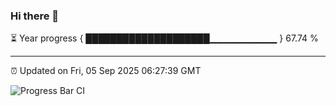 ### Hi there 👋

⏳ Year progress { ████████████████████▁▁▁▁▁▁▁▁▁▁ } 67.74 %

---

⏰ Updated on Fri, 05 Sep 2025 06:27:39 GMT

![Progress Bar CI](https://github.com/liununu/liununu/workflows/Progress%20Bar%20CI/badge.svg)
